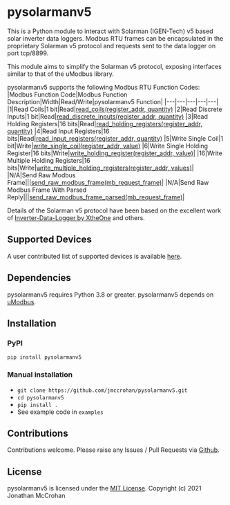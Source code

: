 # pysolarmanv5

This is a Python module to interact with Solarman (IGEN-Tech) v5 based solar
inverter data loggers. Modbus RTU frames can be encapsulated in the proprietary
Solarman v5 protocol and requests sent to the data logger on port tcp/8899.

This module aims to simplify the Solarman v5 protocol, exposing interfaces
similar to that of the uModbus library.

pysolarmanv5 supports the following Modbus RTU Function Codes:
|Modbus Function Code|Modbus Function Description|Width|Read/Write|pysolarmanv5 Function|
|---|---|---|---|---|
|1|Read Coils|1 bit|Read|[read_coils(register_addr, quantity)](https://github.com/jmccrohan/pysolarmanv5/blob/v2.3.0/pysolarmanv5/pysolarmanv5.py#L263)
|2|Read Discrete Inputs|1 bit|Read|[read_discrete_inputs(register_addr, quantity)](https://github.com/jmccrohan/pysolarmanv5/blob/v2.3.0/pysolarmanv5/pysolarmanv5.py#L269)
|3|Read Holding Registers|16 bits|Read|[read_holding_registers(register_addr, quantity)](https://github.com/jmccrohan/pysolarmanv5/blob/v2.3.0/pysolarmanv5/pysolarmanv5.py#L241)
|4|Read Input Registers|16 bits|Read|[read_input_registers(register_addr, quantity)](https://github.com/jmccrohan/pysolarmanv5/blob/v2.3.0/pysolarmanv5/pysolarmanv5.py#L235)
|5|Write Single Coil|1 bit|Write|[write_single_coil(register_addr, value)](https://github.com/jmccrohan/pysolarmanv5/blob/v2.3.0/pysolarmanv5/pysolarmanv5.py#L277)
|6|Write Single Holding Register|16 bits|Write|[write_holding_register(register_addr, value)](https://github.com/jmccrohan/pysolarmanv5/blob/v2.3.0/pysolarmanv5/pysolarmanv5.py#L247)|
|16|Write Multiple Holding Registers|16 bits|Write|[write_multiple_holding_registers(register_addr, values)](https://github.com/jmccrohan/pysolarmanv5/blob/v2.3.0/pysolarmanv5/pysolarmanv5.py#L255)|
|N/A|Send Raw Modbus Frame|||[send_raw_modbus_frame(mb_request_frame)](https://github.com/jmccrohan/pysolarmanv5/blob/v2.3.0/pysolarmanv5/pysolarmanv5.py#L286)|
|N/A|Send Raw Modbus Frame With Parsed Reply|||[send_raw_modbus_frame_parsed(mb_request_frame)](https://github.com/jmccrohan/pysolarmanv5/blob/v2.3.0/pysolarmanv5/pysolarmanv5.py#L293)|

Details of the Solarman v5 protocol have been based on the excellent work of
[Inverter-Data-Logger by XtheOne](https://github.com/XtheOne/Inverter-Data-Logger/)
and others.

## Supported Devices

A user contributed list of supported devices is available [here](https://github.com/jmccrohan/pysolarmanv5/issues/11).

## Dependencies

pysolarmanv5 requires Python 3.8 or greater. pysolarmanv5 depends on [uModbus](https://github.com/AdvancedClimateSystems/uModbus).

## Installation

### PyPI

`pip install pysolarmanv5`

### Manual installation

- `git clone https://github.com/jmccrohan/pysolarmanv5.git`
- `cd pysolarmanv5`
- `pip install .`
- See example code in `examples`

## Contributions

Contributions welcome. Please raise any Issues / Pull Requests via [Github](https://github.com/jmccrohan/pysolarmanv5).

## License

pysolarmanv5 is licensed under the [MIT License](https://github.com/jmccrohan/pysolarmanv5/blob/master/LICENSE). Copyright (c) 2021 Jonathan McCrohan
